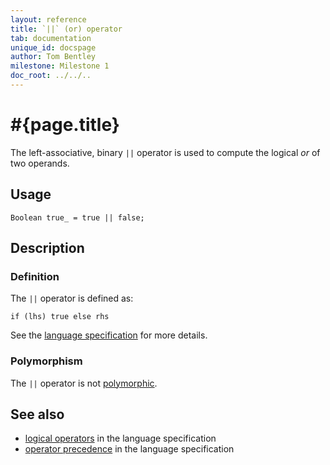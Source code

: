 ```yaml
---
layout: reference
title: `||` (or) operator
tab: documentation
unique_id: docspage
author: Tom Bentley
milestone: Milestone 1
doc_root: ../../..
---
```


# #{page.title}

The left-associative, binary `||` operator is used to compute the 
logical *or* of two operands.

## Usage 

    Boolean true_ = true || false;

## Description

### Definition

The `||` operator is defined as:

    if (lhs) true else rhs

See the [language specification](#{page.doc_root}/#{site.urls.spec_relative}#logical) for 
more details.

### Polymorphism

The `||` operator is not [polymorphic](#{page.doc_root}/reference/operator/operator-polymorphism). 

## See also

* [logical operators](#{page.doc_root}/#{site.urls.spec_relative}#logical) in the 
  language specification
* [operator precedence](#{page.doc_root}/#{site.urls.spec_relative}#operatorprecedence) in the 
  language specification


